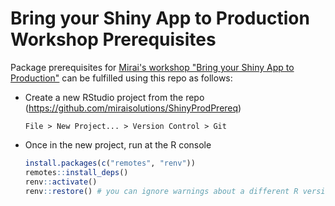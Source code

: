 # Bring your Shiny App to Production Workshop Prerequisites

Package prerequisites for [Mirai's workshop "Bring your Shiny App to Production"](https://github.com/miraisolutions/ShinyProdWorkshop/#readme) can be fulfilled using this repo as follows:

- Create a new RStudio project from the repo (https://github.com/miraisolutions/ShinyProdPrereq)
  ```
  File > New Project... > Version Control > Git
  ```
- Once in the new project, run at the R console
  ``` r
  install.packages(c("remotes", "renv"))
  remotes::install_deps()
  renv::activate()
  renv::restore() # you can ignore warnings about a different R version
  ```
